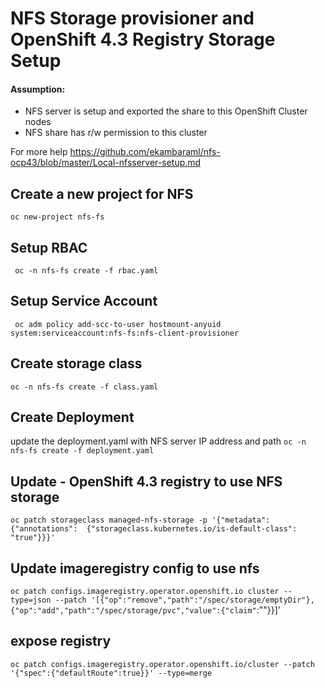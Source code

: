 
# NFS Storage provisioner and OpenShift 4.3 Registry Storage Setup 

#### Assumption:
- NFS server is setup and exported the share to this OpenShift Cluster nodes
- NFS share has r/w permission to this cluster

For more help https://github.com/ekambaraml/nfs-ocp43/blob/master/Local-nfsserver-setup.md

## Create a new project for NFS

` oc new-project nfs-fs `

## Setup RBAC
` oc -n nfs-fs create -f rbac.yaml`

##  Setup Service Account
` oc adm policy add-scc-to-user hostmount-anyuid system:serviceaccount:nfs-fs:nfs-client-provisioner`

## Create storage class
`oc -n nfs-fs create -f class.yaml`

## Create Deployment
update the deployment.yaml with NFS server IP address and path
`oc -n nfs-fs create -f deployment.yaml`


## Update - OpenShift 4.3 registry to use NFS storage
`oc patch storageclass managed-nfs-storage -p '{"metadata": {"annotations":  {"storageclass.kubernetes.io/is-default-class": "true"}}}'`

## Update imageregistry config to use nfs
`oc patch configs.imageregistry.operator.openshift.io cluster --type=json --patch '[{"op":"remove","path":"/spec/storage/emptyDir"},{"op":"add","path":"/spec/storage/pvc","value":{"claim"`:""}}]'

## expose registry
`oc patch configs.imageregistry.operator.openshift.io/cluster --patch '{"spec":{"defaultRoute":true}}' --type=merge`


